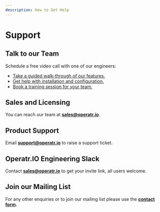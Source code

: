 ```yaml
---
description: How to Get Help
---
```


# Support

## Talk to our Team

Schedule a free video call with one of our engineers:

* [Take a guided walk-through of our features.](https://app.acuityscheduling.com/schedule.php?owner=18573330&appointmentType=11976324)
* [Get help with installation and configuration.](https://app.acuityscheduling.com/schedule.php?owner=18573330&appointmentType=14177371)
* [Book a training session for your team.](https://app.acuityscheduling.com/schedule.php?owner=18573330&appointmentType=14178376) 

## Sales and Licensing

You can reach our team at [**sales@operatr.io**](mailto:sales@operatr.io).

## Product Support

Email [**support@operatr.io**](mailto:support@operatr.io) to raise a support ticket. 

## Operatr.IO Engineering Slack

Contact [**sales@operatr.io**](mailto:sales@operatr.io) to get your invite link, all users welcome.

## Join our Mailing List

For any other enquiries or to join our mailing list please use the [**contact form**](https://operatr.io/contact/)**.**

